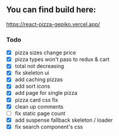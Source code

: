 ## You can find build here:
https://react-pizza-gepiko.vercel.app/

### Todo


- [x] pizza sizes change price
- [x] pizza types won't pass to redux & cart
- [x] total not decreasing
- [x] fix skeleton ui
- [x] add caching pizzas
- [x] add sort icons
- [x] add page for single pizza
- [x] pizza card css fix
- [x] clean up comments
- [ ] fix static page count
- [x] add suspense fallback skeleton / loader
- [x] fix search component's css
